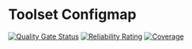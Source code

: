 # Toolset Configmap

[![Quality Gate Status](https://sonarcloud.io/api/project_badges/measure?project=eljaiek_machinery-configmap&metric=alert_status)](https://sonarcloud.io/dashboard?id=eljaiek_machinery-configmap)
[![Reliability Rating](https://sonarcloud.io/api/project_badges/measure?project=eljaiek_machinery-configmap&metric=reliability_rating)](https://sonarcloud.io/dashboard?id=eljaiek_machinery-configmap)
[![Coverage](https://sonarcloud.io/api/project_badges/measure?project=eljaiek_machinery-configmap&metric=coverage)](https://sonarcloud.io/dashboard?id=eljaiek_machinery-configmap)
